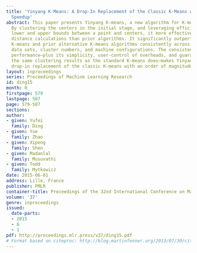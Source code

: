 ```yaml
---
title: 'Yinyang K-Means: A Drop-In Replacement of the Classic K-Means with Consistent
  Speedup'
abstract: This paper presents Yinyang K-means, a new algorithm for K-means clustering.
  By clustering the centers in the initial stage, and leveraging efficiently maintained
  lower and upper bounds between a point and centers, it more effectively avoids unnecessary
  distance calculations than prior algorithms. It significantly outperforms classic
  K-means and prior alternative K-means algorithms consistently across all experimented
  data sets, cluster numbers, and machine configurations. The consistent, superior
  performance—plus its simplicity, user-control of overheads, and guarantee in producing
  the same clustering results as the standard K-means does—makes Yinyang K-means a
  drop-in replacement of the classic K-means with an order of magnitude higher performance.
layout: inproceedings
series: Proceedings of Machine Learning Research
id: ding15
month: 0
firstpage: 579
lastpage: 587
page: 579-587
sections: 
author:
- given: Yufei
  family: Ding
- given: Yue
  family: Zhao
- given: Xipeng
  family: Shen
- given: Madanlal
  family: Musuvathi
- given: Todd
  family: Mytkowicz
date: 2015-06-01
address: Lille, France
publisher: PMLR
container-title: Proceedings of the 32nd International Conference on Machine Learning
volume: '37'
genre: inproceedings
issued:
  date-parts:
  - 2015
  - 6
  - 1
pdf: http://proceedings.mlr.press/v37/ding15.pdf
# Format based on citeproc: http://blog.martinfenner.org/2013/07/30/citeproc-yaml-for-bibliographies/
---
```

